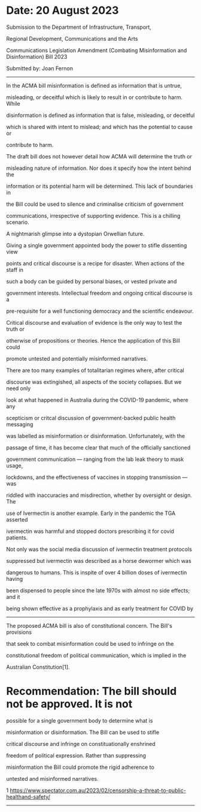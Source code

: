 # Date: 20 August 2023

 Submission to the Department of Infrastructure, Transport,

 Regional Development, Communications and the Arts

 Communications Legislation Amendment (Combating Misinformation and Disinformation) Bill 2023

 Submitted by: Joan Fernon


-----

In the ACMA bill misinformation is defined as information that is untrue,

misleading, or deceitful which is likely to result in or contribute to harm. While

disinformation is defined as information that is false, misleading, or deceitful

which is shared with intent to mislead; and which has the potential to cause or

contribute to harm.

The draft bill does not however detail how ACMA will determine the truth or

misleading nature of information. Nor does it specify how the intent behind the

information or its potential harm will be determined. This lack of boundaries in

the Bill could be used to silence and criminalise criticism of government

communications, irrespective of supporting evidence. This is a chilling scenario.

A nightmarish glimpse into a dystopian Orwellian future.

Giving a single government appointed body the power to stifle dissenting view

points and critical discourse is a recipe for disaster. When actions of the staff in

such a body can be guided by personal biases, or vested private and

government interests. Intellectual freedom and ongoing critical discourse is a

pre-requisite for a well functioning democracy and the scientific endeavour.

Critical discourse and evaluation of evidence is the only way to test the truth or

otherwise of propositions or theories. Hence the application of this Bill could

promote untested and potentially misinformed narratives.

There are too many examples of totalitarian regimes where, after critical

discourse was extingished, all aspects of the society collapses. But we need only

look at what happened in Australia during the COVID-19 pandemic, where any

scepticism or critcal discussion of government-backed public health messaging

was labelled as misinformation or disinformation. Unfortunately, with the

passage of time, it has become clear that much of the officially sanctioned

government communication — ranging from the lab leak theory to mask usage,

lockdowns, and the effectiveness of vaccines in stopping transmission — was

riddled with inaccuracies and misdirection, whether by oversight or design. The

use of Ivermectin is another example. Early in the pandemic the TGA asserted

ivermectin was harmful and stopped doctors prescribing it for covid patients.

Not only was the social media discussion of ivermectin treatment protocols

suppressed but ivermectin was described as a horse dewormer which was

dangerous to humans. This is inspite of over 4 billion doses of ivermectin having

been dispensed to people since the late 1970s with almost no side effects; and it

being shown effective as a prophylaxis and as early treatment for COVID by


-----

The proposed ACMA bill is also of constitutional concern. The Bill's provisions

that seek to combat misinformation could be used to infringe on the

constitutional freedom of political communication, which is implied in the

Australian Constitution[1].


# Recommendation: The bill should not be approved. It is not

 possible for a single government body to determine what is

 misinformation or disinformation. The Bill can be used to stifle

 critical discourse and infringe on constituationally enshrined

 freedom of political expression. Rather than suppressing

 misinformation the Bill could promote the rigid adherence to

 untested and misinformed narratives.


1 https://www.spectator.com.au/2023/02/censorship-a-threat-to-public-healthand-safety/


-----

